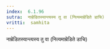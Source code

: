 ```yaml
---
index:  6.1.96
sutra:  नाम्रेडितस्यान्त्यस्य तु वा (नित्यमाम्रेडिते डाचि)
vritti:  samhita 
---
```


नाम्रेडितस्यान्त्यस्य तु वा (नित्यमाम्रेडिते डाचि)


